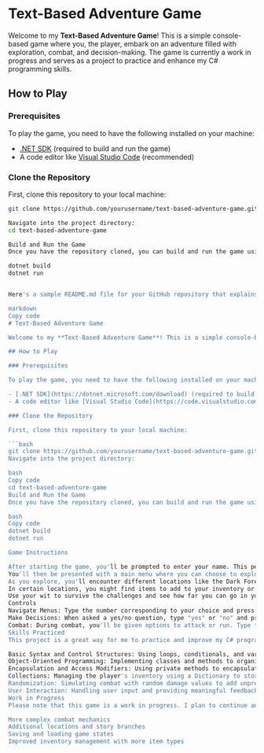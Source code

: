 # Text-Based Adventure Game

Welcome to my **Text-Based Adventure Game**! This is a simple console-based game where you, the player, embark on an adventure filled with exploration, combat, and decision-making. The game is currently a work in progress and serves as a project to practice and enhance my C# programming skills.

## How to Play

### Prerequisites

To play the game, you need to have the following installed on your machine:

- [.NET SDK](https://dotnet.microsoft.com/download) (required to build and run the game)
- A code editor like [Visual Studio Code](https://code.visualstudio.com/) (recommended)

### Clone the Repository

First, clone this repository to your local machine:

```bash
git clone https://github.com/yourusername/text-based-adventure-game.git

Navigate into the project directory:
cd text-based-adventure-game

Build and Run the Game
Once you have the repository cloned, you can build and run the game using the following commands:

dotnet build
dotnet run


Here's a sample README.md file for your GitHub repository that explains how to play the game, mentions that it's a work in progress, and highlights the C# skills you're practicing:

markdown
Copy code
# Text-Based Adventure Game

Welcome to my **Text-Based Adventure Game**! This is a simple console-based game where you, the player, embark on an adventure filled with exploration, combat, and decision-making. The game is currently a work in progress and serves as a project to practice and enhance my C# programming skills.

## How to Play

### Prerequisites

To play the game, you need to have the following installed on your machine:

- [.NET SDK](https://dotnet.microsoft.com/download) (required to build and run the game)
- A code editor like [Visual Studio Code](https://code.visualstudio.com/) (recommended)

### Clone the Repository

First, clone this repository to your local machine:

```bash
git clone https://github.com/yourusername/text-based-adventure-game.git
Navigate into the project directory:

bash
Copy code
cd text-based-adventure-game
Build and Run the Game
Once you have the repository cloned, you can build and run the game using the following commands:

bash
Copy code
dotnet build
dotnet run

Game Instructions

After starting the game, you'll be prompted to enter your name. This personalizes your adventure.
You'll then be presented with a main menu where you can choose to explore different areas, check your inventory, check your health, or exit the game.
As you explore, you'll encounter different locations like the Dark Forest, the Quiet Village, the Riverbank, and the Abandoned Castle.
In certain locations, you might find items to add to your inventory or face enemies in combat.
Use your wit to survive the challenges and see how far you can go in your adventure!
Controls
Navigate Menus: Type the number corresponding to your choice and press Enter.
Make Decisions: When asked a yes/no question, type "yes" or "no" and press Enter.
Combat: During combat, you'll be given options to attack or run. Type the corresponding number and press Enter.
Skills Practiced
This project is a great way for me to practice and improve my C# programming skills. Specifically, I've been focusing on:

Basic Syntax and Control Structures: Using loops, conditionals, and variables to create game logic.
Object-Oriented Programming: Implementing classes and methods to organize code and manage game state.
Encapsulation and Access Modifiers: Using private methods to encapsulate functionality and control access to class members.
Collections: Managing the player's inventory using a Dictionary to store and retrieve items.
Randomization: Simulating combat with random damage values to add unpredictability to the game.
User Interaction: Handling user input and providing meaningful feedback through the console.
Work in Progress
Please note that this game is a work in progress. I plan to continue adding new features and expanding the storyline as I learn more about C# and game development. Future enhancements might include:

More complex combat mechanics
Additional locations and story branches
Saving and loading game states
Improved inventory management with more item types
